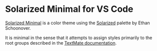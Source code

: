 
# Solarized Minimal for VS Code

[Solarized Minimal][solmin] is a color theme using the [Solarized][] palette
by Ethan Schoonover.

It is minimal in the sense that it attempts to assign styles primarily to the
root groups described in the [TextMate documentation][grammar].

[solmin]: https://jibsen.github.io/solarized-minimal/
[Solarized]: http://ethanschoonover.com/solarized
[grammar]: http://manual.macromates.com/en/language_grammars.html
